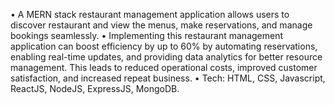 • A MERN stack restaurant management application allows users to discover restaurant and view the menus, make
reservations, and manage bookings seamlessly.
• Implementing this restaurant management application can boost efficiency by up to 60% by automating
reservations, enabling real-time updates, and providing data analytics for better resource management. This leads
to reduced operational costs, improved customer satisfaction, and increased repeat business.
• Tech: HTML, CSS, Javascript, ReactJS, NodeJS, ExpressJS, MongoDB.
